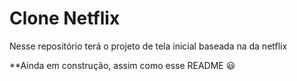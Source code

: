 # Clone Netflix
Nesse repositório terá o projeto de tela inicial baseada na da netflix

**Ainda em construção, assim como esse README :smiley: